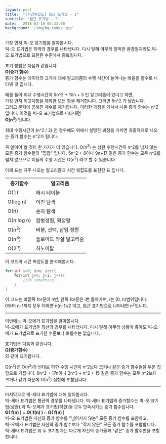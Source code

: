 ```yaml
---
layout: post
title:  "[시간복잡도] 점근 표기법 - 2"
subtitle: "점근 표기법 - 2"
date:   2018-03-10 02:33:00
background: '/img/bg-index.jpg'
---
```


가장 먼저 빅-오 표기법을 알아봅시다.<br>
빅-오 표기법은 최악의 경우를 나타냅니다. 다시 말해 아무리 열악한 환경일지라도 빅-오 표기법으로 표현한 수준에서 종료됩니다.

표기 방법은 다음과 같습니다.<br>
<b>O(증가 함수)</b><br>
증가 함수는 데이터의 크기에 대해 알고리즘의 수행 시간이 늘어나는 비율을 함수로 나타낸 것 입니다.

예를 들어 최대 수행시간이 5n^2 + 10n + 5 인 알고리즘이 있다고 하면,<br>
가장 먼저 최고차항을 제외한 모든 항을 제거합니다. 그러면 5n^2 가 남습니다.<br>
그리고 문자에 곱해진 계수를 제거합니다. 이러한 과정을 거쳐서 나온 증가 함수는 n^2입니다. 이것을 빅-오 표기법으로 나타내면<br>
<b>O(n<sup>2</sup>)</b> 입니다.

최대 수행시간이 (n^2 / 2) 인 경우에도 위에서 설명한 과정을 거치면 최종적으로 나오는 증가 함수는 n^2가 됩니다.

꼭 알아야 할 것이 한 가지가 더 있습니다. O(n<sup>2</sup>) 는 상한 수행시간이 n^2를 넘지 않는 모든 증가 함수들의 "집합" 입니다. 5n^2 + 8이나 9n+17 같은 증가 함수는 모두 n^2를 넘지 않으므로 이들의 수행 시간은 O(n<sup>2</sup>) 라고 할 수 있습니다.

아래 표는 자주 나오는 알고리즘과 시간 복잡도를 표현한 표 입니다.

<table>
  <tr> <th>증가함수</th><th>알고리즘</th> </tr>
  <tr> <td>O(1)</td><td>해시 테이블</td> </tr>
  <tr> <td>O(log n)</td><td>이진 탐색</td> </tr>
  <tr> <td>O(n)</td><td>순차 탐색</td> </tr>
  <tr> <td>O(n log n)</td><td>합병정렬, 퀵정렬</td> </tr>
  <tr> <td>O(n<sup>2</sup>)</td><td>버블, 선택, 삽입 정렬</td> </tr>
  <tr> <td>O(n<sup>3</sup>)</td><td>플로이드 와샬 알고리즘</td> </tr>
  <tr> <td>O(2<sup>n</sup>)</td><td>하노이탑</td> </tr>
</table>

이 코드의 시간 복잡도를 분석해봅시다.
```cpp
for(int i=0; i<n; i++){
    for(int j=0; j<i; j++){
        //do something...
    }
}
```
이 코드는 바깥쪽 for문이 n번, 안쪽 for문은 i번 돌아가며, i는 [0, n)범위입니다.<br>
0부터 n-1까지 모두 더하면 n(n-1)/2 이고, 점근 표기법으로 나타내면 n<sup>2</sup>입니다.

<hr>

이번에는 빅-오메가 표기법을 알아봅시다.<br>
빅-오메가 표기법은 최선의 경우를 나타냅니다. 다시 말해 아무리 상황이 좋아도 빅-오메가 표기법으로 표기한 수준보다 빠를수는 없습니다.<br>

표기법은 다음과 같습니다.<br>
<b>Ω(증가함수)</b><br>
와 같이 표기합니다.

Ω(n<sup>2</sup>)은 O(n<sup>2</sup>)과 반대로 하한 수행 시간이  n^2보다 크거나 같은 증가 함수들을 부분 집합으로 가집니다.  9n^2 + 17n이나 3n^3 + n^2 + 15 같은 증가 함수는 모두 n^2보다 크거나 같기 때문에 Ω(n<sup>2</sup>) 집합에 포함됩니다.

<hr>

마지막으로 빅-세타 표기법에 대해 알아봅시다.<br>
빅-세타 표기법은 평균의 경우를 나타냅니다.
빅-세타 표기법의 증가함수는 빅-오 표기법(상한),과 빅-오메가 표기법(하한)을 모두 만족시키는 증가 함수입니다.<br>
<b>Θ( f(n) ) = O( f(n) ) ∩ Ω( f(n) )</b><br>
빅-오 표기법은 자신의 증가 함수를 "넘어서지 않는" 모든 증가 함수를 포함하고,<br>
빅-오메가 표기법은 자신의 증가 함수보다 "작지 않은" 모든 증가 함수를 포함합니다.<br>
빅-세타 표기법은 위 두 표기법과는 다르게 자신의 증가율과 "같은" 증가 함수만을 포함합니다.<br>
